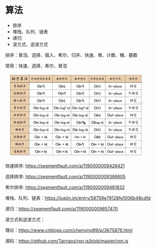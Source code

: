 # 算法

- 排序
- 堆栈、队列、链表
- 递归
- 波兰式、逆波兰式

排序：冒泡、选择、插入、希尔、归并、快速、堆、计数、桶、基数

常用：快速、选择、希尔、冒泡

![sf](./img/sf.png)


快速排序: https://segmentfault.com/a/1190000009426421

选择排序: https://segmentfault.com/a/1190000009366805

希尔排序: https://segmentfault.com/a/1190000009461832

堆栈、队列、链表：https://juejin.im/entry/58759e79128fe1006b48cdfd

递归：https://segmentfault.com/a/1190000009857470


波兰式和逆波兰式：

理论：https://www.cnblogs.com/chenying99/p/3675876.html

源码：https://github.com/Tairraos/rpn.js/blob/master/rpn.js
